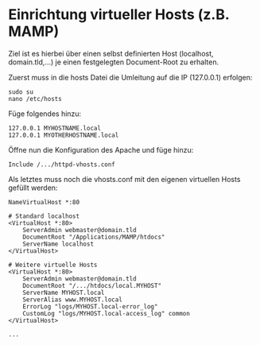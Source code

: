 # Einrichtung virtueller Hosts (z.B. MAMP)

Ziel ist es hierbei über einen selbst definierten Host (localhost, domain.tld,...) je einen festgelegten Document-Root zu erhalten.

Zuerst muss in die hosts Datei die Umleitung auf die IP (127.0.0.1) erfolgen:

```
sudo su
nano /etc/hosts
```

Füge folgendes hinzu:
```
127.0.0.1 MYHOSTNAME.local
127.0.0.1 MYOTHERHOSTNAME.local
```

Öffne nun die Konfiguration des Apache und füge hinzu:

```
Include /.../httpd-vhosts.conf
```

Als letztes muss noch die vhosts.conf mit den eigenen virtuellen Hosts gefüllt werden:

```
NameVirtualHost *:80

# Standard localhost
<VirtualHost *:80>
    ServerAdmin webmaster@domain.tld
    DocumentRoot "/Applications/MAMP/htdocs"
    ServerName localhost
</VirtualHost>

# Weitere virtuelle Hosts
<VirtualHost *:80>
    ServerAdmin webmaster@domain.tld
    DocumentRoot "/.../htdocs/local.MYHOST"
    ServerName MYHOST.local
    ServerAlias www.MYHOST.local
    ErrorLog "logs/MYHOST.local-error_log"
    CustomLog "logs/MYHOST.local-access_log" common
</VirtualHost>

...
```
